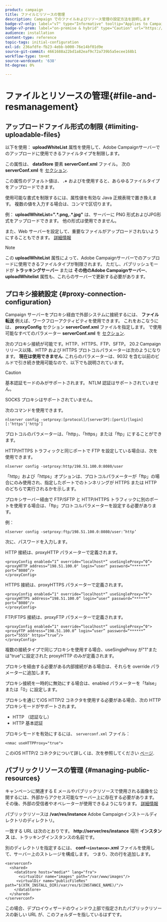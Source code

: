 ```yaml
---
product: campaign
title: ファイルとリソースの管理
description: Campaign でのファイルおよびリソース管理の設定方法を説明します
badge-v7-only: label="v7" type="Informative" tooltip="Applies to Campaign Classic v7 only"
badge-v7-prem: label="on-premise & hybrid" type="Caution" url="https://experienceleague.adobe.com/docs/campaign-classic/using/installing-campaign-classic/architecture-and-hosting-models/hosting-models-lp/hosting-models.html" tooltip="Applies to on-premise and hybrid deployments only"
audience: installation
content-type: reference
topic-tags: initial-configuration
exl-id: 236afdfe-fb23-4ebb-b000-76e14bf01d9e
source-git-commit: 4661688a22bd1a82eaf9c72a739b5a5ecee168b1
workflow-type: tm+mt
source-wordcount: '638'
ht-degree: 0%

---
```


# ファイルとリソースの管理{#file-and-resmanagement}



## アップロードファイル形式の制限 {#limiting-uploadable-files}

以下を使用： **uploadWhiteList** 属性を使用して、Adobe Campaignサーバーでのアップロードに使用できるファイルタイプを制限します。

この属性は、 **dataStore** 要素 **serverConf.xml** ファイル。 次の **serverConf.xml** を [セクション](../../installation/using/the-server-configuration-file.md).

この属性のデフォルト値は、 **.+** およびを使用すると、あらゆるファイルタイプをアップロードできます。

使用可能な書式を制限するには、属性値を有効な Java 正規表現で置き換えます。 複数の値を入力する場合は、コンマで区切ります。

例： **uploadWhiteList=&quot;.&#42;.png,.&#42;.jpg&quot;** は、サーバーに PNG 形式およびJPG形式をアップロードできます。 他の形式は使用できません。

また、Web サーバーを設定して、重要なファイルがアップロードされないようにすることもできます。 [詳細情報](web-server-configuration.md)

>[!NOTE]
>
>この **uploadWhiteList** 属性によって、Adobe Campaignサーバーでのアップロードに使用できるファイルタイプが制限されます。 ただし、パブリッシュモードが **トラッキングサーバー** または **その他のAdobe Campaignサーバー**、 **uploadWhitelist** 属性も、これらのサーバーで更新する必要があります。

## プロキシ接続設定 {#proxy-connection-configuration}

Campaign サーバーをプロキシ経由で外部システムに接続するには、 **ファイル転送** 例えば、ワークフローアクティビティを使用できます。 これをおこなうには、 **proxyConfig** セクション **serverConf.xml** ファイルを指定します。 で使用可能なすべてのパラメーター **serverConf.xml** を [セクション](../../installation/using/the-server-configuration-file.md).

次のプロキシ接続が可能です。HTTP、HTTPS、FTP、SFTP。 20.2 Campaign リリース以降、HTTP および HTTPS プロトコルパラメーターは次のようになります。 **現在は使用できません**. これらのパラメーターは、9032 を含む以前のビルドで引き続き使用可能なので、以下でも説明されています。

>[!CAUTION]
>
>基本認証モードのみがサポートされます。 NTLM 認証はサポートされていません。
>
>SOCKS プロキシはサポートされていません。

次のコマンドを使用できます。

```
nlserver config -setproxy:[protocol]/[serverIP]:[port]/[login][:‘https’|'http’]
```

プロトコルのパラメーターは、「http」、「https」または「ftp」にすることができます。

HTTP/HTTPS トラフィックと同じポートで FTP を設定している場合は、次を使用できます。

```
nlserver config -setproxy:http/198.51.100.0:8080/user
```

「http」および「https」オプションは、プロトコルパラメーターが「ftp」の場合にのみ使用され、指定したポートでのトンネリングが HTTPS または HTTP のどちらで実行されるかを示します。

プロキシサーバー経由で FTP/SFTP と HTTP/HTTPS トラフィックに別のポートを使用する場合は、「ftp」プロトコルパラメーターを設定する必要があります。


例：

```
nlserver config -setproxy:ftp/198.51.100.0:8080/user:’http’
```

次に、パスワードを入力します。

HTTP 接続は、proxyHTTP パラメーターで定義されます。

```
<proxyConfig enabled=“1” override=“localhost*” useSingleProxy=“0”>
<proxyHTTP address=“198.51.100.0" login=“user” password=“*******” port=“8080”/>
</proxyConfig>
```

HTTPS 接続は、proxyHTTPS パラメーターで定義されます。

```
<proxyConfig enabled=“1" override=“localhost*” useSingleProxy=“0">
<proxyHTTPS address=“198.51.100.0” login=“user” password=“******” port=“8080"/>
</proxyConfig>
```

FTP/FTPS 接続は、proxyFTP パラメーターで定義されます。

```
<proxyConfig enabled=“1" override=“localhost*” useSingleProxy=“0">
<proxyFTP address=“198.51.100.0” login=“user” password=“******” port=“5555" https=”true”/>
</proxyConfig>
```

複数の接続タイプで同じプロキシを使用する場合、useSingleProxy が&quot;1&quot;または&quot;true&quot;に設定された proxyHTTP のみが定義されます。

プロキシを経由する必要がある内部接続がある場合は、それらを override パラメーターに追加します。

プロキシ接続を一時的に無効にする場合は、enabled パラメーターを「false」または「0」に設定します。

プロキシを通じてiOS HTTP/2 コネクタを使用する必要がある場合、次の HTTP プロキシモードがサポートされます。

* HTTP （認証なし）
* HTTP 基本認証

プロキシモードを有効にするには、 `serverconf.xml` ファイル：

```
<nmac useHTTPProxy="true">
```

このiOS HTTP/2 コネクタについて詳しくは、次を参照してください [ページ](../../delivery/using/about-mobile-app-channel.md).

## パブリックリソースの管理 {#managing-public-resources}

キャンペーンに関連する E メールやパブリックリソースで使用される画像を公開するには、外部からアクセス可能なサーバー上に存在する必要があります。 その後、外部の受信者やオペレーターが使用できるようになります。 [詳細情報](../../installation/using/deploying-an-instance.md#managing-public-resources)

パブリックリソースは **/var/res/instance** Adobe Campaignインストールディレクトリのディレクトリ。

一致する URL は次のとおりです。 **http://server/res/instance** 場所 **インスタンス** は、トラッキングインスタンスの名前です。

別のディレクトリを指定するには、 **conf-`<instance>`.xml** ファイルを使用して、サーバー上のストレージを構成します。 つまり、次の行を追加します。

```
<serverconf>
  <shared>
    <dataStore hosts="media*" lang="fra">
      <virtualDir name="images" path="/var/www/images"/>
     <virtualDir name="publicFileRes" path="$(XTK_INSTALL_DIR)/var/res/$(INSTANCE_NAME)/"/>
    </dataStore>
  </shared>
</serverconf>
```

この場合、デプロイウィザードのウィンドウ上部で指定されたパブリックリソースの新しい URL が、このフォルダーを指しているはずです。
